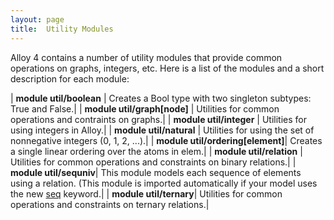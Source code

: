 ```yaml
---
layout: page
title:  Utility Modules
---
```


Alloy 4 contains a number of utility modules that provide common operations on graphs, integers, etc. Here is a list of the modules and a short description for each module:

| **module util/boolean** | Creates a Bool type with two singleton subtypes: True and False.|
| **module util/graph[node]** | Utilities for common operations and contraints on graphs.|
| **module util/integer** | Utilities for using integers in Alloy.|
| **module util/natural** |  Utilities for using the set of nonnegative integers (0, 1, 2, ...).|
| **module util/ordering[element]**|  Creates a single linear ordering over the atoms in elem.|
| **module util/relation** | Utilities for common operations and constraints on binary relations.|
| **module util/sequniv**| This module models each sequence of elements using a relation. (This module is imported automatically if your model uses the new [seq](seq.html) keyword.|
| **module util/ternary**| Utilities for common operations and constraints on ternary relations.|